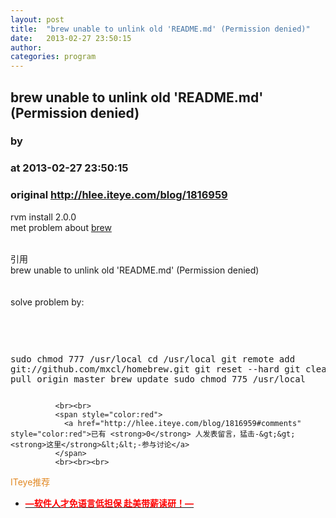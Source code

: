 ```yaml
---
layout: post
title:  "brew unable to unlink old 'README.md' (Permission denied)"
date:   2013-02-27 23:50:15
author: 
categories: program
---
```


## brew unable to unlink old 'README.md' (Permission denied)
### by 
### at 2013-02-27 23:50:15
### original <http://hlee.iteye.com/blog/1816959>

rvm install 2.0.0
<br>met problem about <a href="https://github.com/mxcl/homebrew/issues/2906">brew</a> 
<br>
<br><div>引用</div><div>brew unable to unlink old 'README.md' (Permission denied)</div>
<br>
<br>solve problem by:
<br>
<br><pre name="code">

sudo chmod 777 /usr/local
cd /usr/local
git remote add git://github.com/mxcl/homebrew.git
git reset --hard
git clean -f -d
git pull origin master
brew update
sudo chmod 775 /usr/local
</pre>
              
              <br><br>
              <span style="color:red">
                <a href="http://hlee.iteye.com/blog/1816959#comments" style="color:red">已有 <strong>0</strong> 人发表留言，猛击-&gt;&gt;<strong>这里</strong>&lt;&lt;-参与讨论</a>
              </span>
              <br><br><br>
<span style="color:#e28822">ITeye推荐</span>
<br>
<ul><li><a href="http://hlee.iteye.com/clicks/433"><span style="color:red;font-weight:bold">—软件人才免语言低担保 赴美带薪读研！— </span></a></li></ul>
<br><br><br>